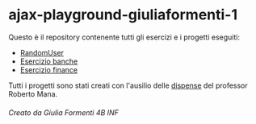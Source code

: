 # ajax-playground-giuliaformenti-1

Questo è il repository contenente tutti gli esercizi e i progetti eseguiti:

- [RandomUser](https://github.com/vallauri-ict/ajax-playground-giuliaformenti-1/tree/master/RandomUser)
- [Esercizio banche](https://github.com/vallauri-ict/ajax-playground-giuliaformenti-1/tree/master/Es11_Ajax_Banche)
- [Esercizio finance](https://github.com/vallauri-ict/ajax-playground-giuliaformenti-1/tree/master/Es12_Finance)

Tutti i progetti sono stati creati con l'ausilio delle [dispense](http://robertomana.it/) del professor Roberto Mana.

###### Creato da Giulia Formenti 4B INF
